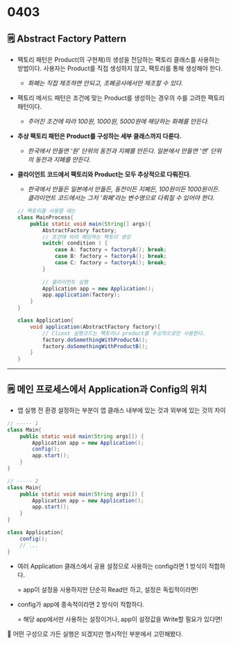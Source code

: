 # 0403

## 🗒️ Abstract Factory Pattern

- 팩토리 패턴은 Product(의 구현체)의 생성을 전담하는 팩토리 클래스를 사용하는 방법이다. 사용자는 Product를 직접 생성하지 않고, 팩토리를 통해 생성해야 한다.
    - *화폐는 직접 제조하면 안되고, 조폐공사에서만 제조할 수 있다.*
- 팩토리 메서드 패턴은 조건에 맞는 Product를 생성하는 경우의 수를 고려한 팩토리 패턴이다.
    - *주어진 조건에 따라 100원, 1000원, 5000원에 해당하는 화폐를 만든다.*
- **추상 팩토리 패턴은 Product를 구성하는 세부 클래스까지 다룬다.**
    - *한국에서 만들면 ‘원’ 단위의 동전과 지폐를 만든다. 일본에서 만들면 ‘엔’ 단위의 동전과 지폐를 만든다.*
- **클라이언트 코드에서 팩토리와 Product는 모두 추상적으로 다뤄진다.**
    - *한국에서 만들든 일본에서 만들든, 동전이든 지폐든, 100원이든 1000원이든. 클라이언트 코드에서는 그저 ‘화폐’라는 변수명으로 다뤄질 수 있어야 한다.*
    
    ```java
    // 팩토리를 사용할 때는
    class MainProcess{
    	public static void main(String[] args){
    		AbstractFactory factory;
    		// 조건에 따라 해당하는 팩토리 생성
    		switch( condition ) {
    			case A: factory = factoryA(); break;
    			case B: factory = factoryA(); break;
    			case C: factory = factoryA(); break;
    		}
    		
    		// 클라이언트 실행
    		Application app = new Application();
    		app.application(factory);
    	}
    }
    
    class Application{
    	void application(AbstractFactory factory){
    		// Client 실행코드는 팩토리나 product를 추상적으로만 사용한다.
    		factory.doSomethingWithProductA();
    		factory.doSomethingWithProductB();
    	}
    }
    ```
    

---

## 🗒️ 메인 프로세스에서 Application과 Config의 위치

- 앱 실행 전 환경 설정하는 부분이 앱 클래스 내부에 있는 것과 외부에 있는 것의 차이

```java
// ----- 1
class Main{
	public static void main(String args[]) {
		Application app = new Application();
		config();
		app.start();
	}
}

// ----- 2
class Main{
	public static void main(String args[]) {
		Application app = new Application();
		app.start();
	}
}

class Application{
	config();
	// ...
}
```

- 여러 Application 클래스에서 공용 설정으로 사용하는 config라면 1 방식이 적합하다.
    
    = app이 설정을 사용하지만 단순히 Read만 하고, 설정은 독립적이라면!
    
- config가 app에 종속적이라면 2 방식이 적합하다.
    
    = 해당 app에서만 사용하는 설정이거나, app이 설정값을 Write할 필요가 있다면!
    

🤔 어떤 구성으로 가든 실행은 되겠지만 명시적인 부분에서 고민해봤다.